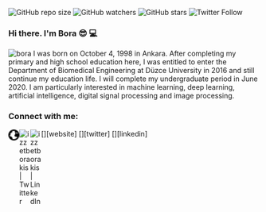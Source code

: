![GitHub repo size](https://img.shields.io/github/repo-size/BoraKis/BoraKis?)
![GitHub watchers](https://img.shields.io/github/watchers/BoraKis/BoraKis?label=Watch&style=social)
![GitHub stars](https://img.shields.io/github/stars/BoraKis/BoraKis?style=social)
![Twitter Follow](https://img.shields.io/twitter/follow/izzetborakis?style=social)

### Hi there. I'm Bora :sunglasses: :computer:
![bora](https://user-images.githubusercontent.com/47301584/88222120-29eba780-cc6e-11ea-839e-139fba2565c4.jpg)
I was born on October 4, 1998 in Ankara. After completing my primary and high school education here, I was entitled to enter the Department of Biomedical Engineering at Düzce University in 2016 and still continue my education life. I will complete my undergraduate period in June 2020. I am particularly interested in machine learning, deep learning, artificial intelligence, digital signal processing and image processing.

### Connect with me:

[<img align="left" alt="borakis.github.io" width="22px" src="https://raw.githubusercontent.com/iconic/open-iconic/master/svg/globe.svg" />][website]
[<img align="left" alt="izzetborakis | Twitter" width="22px" src="https://cdn.jsdelivr.net/npm/simple-icons@v3/icons/twitter.svg" />][twitter]
[<img align="left" alt="izzetborakis | LinkedIn" width="22px" src="https://cdn.jsdelivr.net/npm/simple-icons@v3/icons/linkedin.svg" />][linkedin]

<br />

<!--
**BoraKis/BoraKis** is a ✨ _special_ ✨ repository because its `README.md` (this file) appears on your GitHub profile.


Here are some ideas to get you started:

- 🔭 I’m currently working on ...
- 🌱 I’m currently learning ...
- 👯 I’m looking to collaborate on ...
- 🤔 I’m looking for help with ...
- 💬 Ask me about ...
- 📫 How to reach me: ...
- 😄 Pronouns: ...
- ⚡ Fun fact: ...
-->
